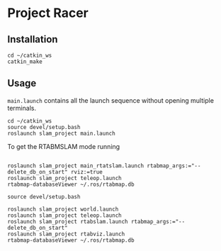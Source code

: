 # Project Racer

## Installation

```shell
cd ~/catkin_ws
catkin_make
```

## Usage

`main.launch` contains all the launch sequence without opening multiple terminals.

```shell
cd ~/catkin_ws
source devel/setup.bash
roslaunch slam_project main.launch
```

To get the RTABMSLAM mode running
```shell

roslaunch slam_project main_rtatslam.launch rtabmap_args:="--delete_db_on_start" rviz:=true
roslaunch slam_project teleop.launch
rtabmap-databaseViewer ~/.ros/rtabmap.db

```


```shell
source devel/setup.bash

roslaunch slam_project world.launch
roslaunch slam_project teleop.launch
roslaunch slam_project rtabslam.launch rtabmap_args:="--delete_db_on_start"
roslaunch slam_project rtabviz.launch
rtabmap-databaseViewer ~/.ros/rtabmap.db

```